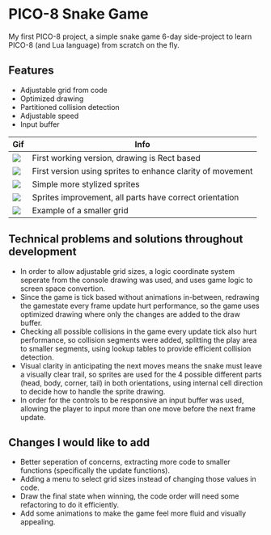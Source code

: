 # PICO-8 Snake Game
My first PICO-8 project, a simple snake game 6-day side-project to learn PICO-8 (and Lua language) from scratch on the fly.

## Features
* Adjustable grid from code
* Optimized drawing
* Partitioned collision detection
* Adjustable speed
* Input buffer

|Gif|Info|
|---|---|
|![](/gifs/snake_0.gif)|First working version, drawing is Rect based|
|![](/gifs/snake_4.gif)|First version using sprites to enhance clarity of movement|
|![](/gifs/snake_5.gif)|Simple more stylized sprites|
|![](/gifs/snake_15.gif)|Sprites improvement, all parts have correct orientation|
|![](/gifs/snake_16.gif)|Example of a smaller grid|

## Technical problems and solutions throughout development
* In order to allow adjustable grid sizes, a logic coordinate system seperate from the console drawing was used, and uses game logic to screen space convertion.
* Since the game is tick based without animations in-between, redrawing the gamestate every frame update hurt performance, so the game uses optimized drawing where only the changes are added to the draw buffer.
* Checking all possible collisions in the game every update tick also hurt performance, so collision segments were added, splitting the play area to smaller segments, using lookup tables to provide efficient collision detection.
* Visual clarity in anticipating the next moves means the snake must leave a visually clear trail, so sprites are used for the 4 possible different parts (head, body, corner, tail) in both orientations, using internal cell direction to decide how to handle the sprite drawing.
* In order for the controls to be responsive an input buffer was used, allowing the player to input more than one move before the next frame update.

## Changes I would like to add
* Better seperation of concerns, extracting more code to smaller functions (specifically the update functions).
* Adding a menu to select grid sizes instead of changing those values in code.
* Draw the final state when winning, the code order will need some refactoring to do it efficiently.
* Add some animations to make the game feel more fluid and visually appealing.
